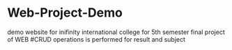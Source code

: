 # Web-Project-Demo
demo website for inifinity international college for 5th semester final project of WEB
#CRUD operations is performed for result and subject
